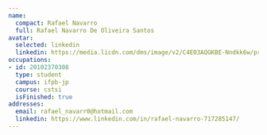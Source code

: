 ```yaml
---
name:
  compact: Rafael Navarro
  full: Rafael Navarro De Oliveira Santos
avatar:
  selected: linkedin
  linkedin: https://media.licdn.com/dms/image/v2/C4E03AQGKBE-Nndkk6w/profile-displayphoto-shrink_400_400/profile-displayphoto-shrink_400_400/0/1628279660911?e=1732752000&v=beta&t=VMTYXJMef5EhmOLz_2xIce8Ru_8byTxi76T__wp1GOI
occupations:
- id: 20102370308
  type: student
  campus: ifpb-jp
  course: cstsi
  isFinished: true
addresses:
  email: rafael_navarr0@hotmail.com
  linkedin: https://www.linkedin.com/in/rafael-navarro-717285147/
---
```

